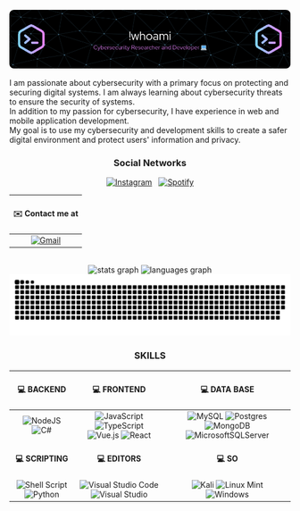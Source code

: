 <div align="center">

![Banner](github-header-image.png)

<div align="left"> 
I am passionate about cybersecurity with a primary focus on protecting and securing digital systems. I am always learning about cybersecurity threats to ensure the security of systems. <br>
In addition to my passion for cybersecurity, I have experience in web and mobile application development. <br>
My goal is to use my cybersecurity and development skills to create a safer digital environment and protect users' information and privacy.
</div>

<h3 align="center">Social Networks</h3>

[![Instagram](https://img.shields.io/badge/Instagram-%23E4405F.svg?style=for-the-badge&logo=Instagram&logoColor=white)](https://www.instagram.com/_ndat4/) &nbsp; [![Spotify](https://img.shields.io/badge/Spotify-1ED760?style=for-the-badge&logo=spotify&logoColor=white)](https://open.spotify.com/user/anghelo_flores) 

| <h4 align="center"> ✉️ Contact me at </h4> |  
| :---: |
| [![Gmail](https://img.shields.io/badge/Gmail-D14836?style=for-the-badge&logo=gmail&logoColor=white)](mailto:n0dat4@duck.com) | 

<br>
<img src="https://github-readme-stats.vercel.app/api?username=git-n0dat4&hide_title=false&hide_rank=false&show_icons=true&include_all_commits=true&count_private=true&disable_animations=false&theme=midnight-purple&locale=en&hide_border=false&order=1" height="150" alt="stats graph"  /> 
 <img src="https://github-readme-stats.vercel.app/api/top-langs?username=git-n0dat4&locale=en&hide_title=false&layout=compact&card_width=320&langs_count=5&theme=midnight-purple&hide_border=false&order=2" height="150" alt="languages graph"  /> 

<br>
<picture>
  <source media="(prefers-color-scheme: dark)" srcset="https://raw.githubusercontent.com/platane/platane/output/github-contribution-grid-snake-dark.svg">
  <source media="(prefers-color-scheme: light)" srcset="https://raw.githubusercontent.com/platane/platane/output/github-contribution-grid-snake.svg">
  <img alt="github contribution grid snake animation" src="https://raw.githubusercontent.com/platane/platane/output/github-contribution-grid-snake.svg">
</picture>

<br>

<h3 align="center">SKILLS</h3>

| <h4 align="center">💻  BACKEND</h4> | <h4 align="center">💻  FRONTEND</h4>| <h4 align="center">💻  DATA BASE</h4>
| :---: | :---: | :---: |
| ![NodeJS](https://img.shields.io/badge/node.js-6DA55F?style=for-the-badge&logo=node.js&logoColor=white) ![C#](https://img.shields.io/badge/c%23-%23239120.svg?style=for-the-badge&logo=csharp&logoColor=white) | ![JavaScript](https://img.shields.io/badge/javascript-%23323330.svg?style=for-the-badge&logo=javascript&logoColor=%23F7DF1E) ![TypeScript](https://img.shields.io/badge/typescript-%23007ACC.svg?style=for-the-badge&logo=typescript&logoColor=white) ![Vue.js](https://img.shields.io/badge/vuejs-%2335495e.svg?style=for-the-badge&logo=vuedotjs&logoColor=%234FC08D) ![React](https://img.shields.io/badge/react-%2320232a.svg?style=for-the-badge&logo=react&logoColor=%2361DAFB)| ![MySQL](https://img.shields.io/badge/mysql-4479A1.svg?style=for-the-badge&logo=mysql&logoColor=white) ![Postgres](https://img.shields.io/badge/postgres-%23316192.svg?style=for-the-badge&logo=postgresql&logoColor=white) ![MongoDB](https://img.shields.io/badge/MongoDB-%234ea94b.svg?style=for-the-badge&logo=mongodb&logoColor=white) ![MicrosoftSQLServer](https://img.shields.io/badge/Microsoft%20SQL%20Server-CC2927?style=for-the-badge&logo=microsoft%20sql%20server&logoColor=white)
| <h4 align="center">💻  SCRIPTING</h4>  | <h4 align="center">💻  EDITORS </h4> | <h4 align="center">💻 SO </h4> |
| ![Shell Script](https://img.shields.io/badge/shell_script-%23121011.svg?style=for-the-badge&logo=gnu-bash&logoColor=white) ![Python](https://img.shields.io/badge/python-3670A0?style=for-the-badge&logo=python&logoColor=ffdd54) | ![Visual Studio Code](https://img.shields.io/badge/Visual%20Studio%20Code-0078d7.svg?style=for-the-badge&logo=visual-studio-code&logoColor=white) ![Visual Studio](https://img.shields.io/badge/Visual%20Studio-5C2D91.svg?style=for-the-badge&logo=visual-studio&logoColor=white) |  ![Kali](https://img.shields.io/badge/Kali-268BEE?style=for-the-badge&logo=kalilinux&logoColor=white) ![Linux Mint](https://img.shields.io/badge/Linux%20Mint-87CF3E?style=for-the-badge&logo=Linux%20Mint&logoColor=white)  <br> ![Windows](https://img.shields.io/badge/Windows-0078D6?style=for-the-badge&logo=windows&logoColor=white) |

<br>
<br>

</div>
